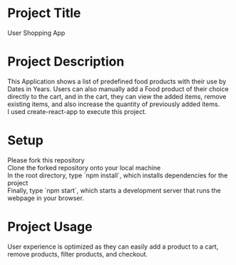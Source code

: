 <h1>Project Title</h1>
User Shopping App

<h1>Project Description</h1>
This Application shows a list of predefined food products with their use by Dates in Years. 
Users can also manually add a Food product of their choice directly to the cart, and in the cart, they can view the added items, remove existing items, and also increase the quantity of previously added items.
<br>
I used create-react-app to execute this project.

<h1>Setup</h1>
Please fork this repository
<br>
Clone the forked repository onto your local machine
<br>
In the root directory, type `npm install`, which installs dependencies for the project
<br>
Finally, type `npm start`, which starts a development server that runs the webpage in your browser. 

<h1>Project Usage</h1>
User experience is optimized as they can easily add a product to a cart, remove products, filter products, and checkout.

